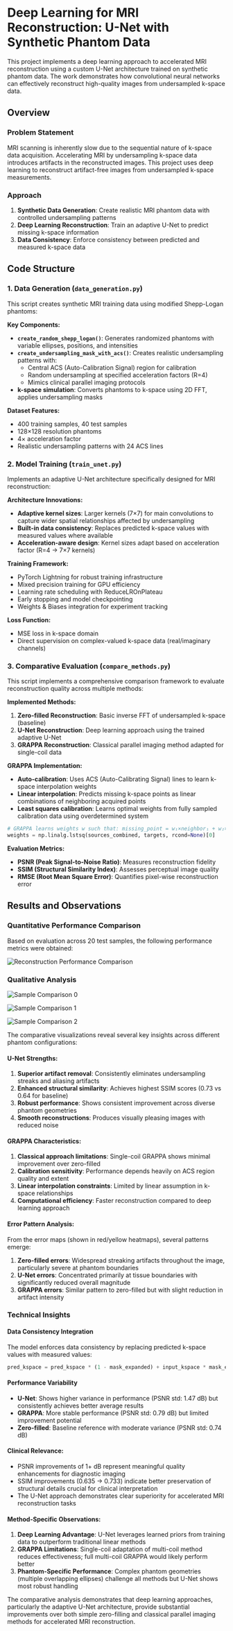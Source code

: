 # Deep Learning for MRI Reconstruction: U-Net with Synthetic Phantom Data

This project implements a deep learning approach to accelerated MRI reconstruction using a custom U-Net architecture trained on synthetic phantom data. The work demonstrates how convolutional neural networks can effectively reconstruct high-quality images from undersampled k-space data.

## Overview

### Problem Statement
MRI scanning is inherently slow due to the sequential nature of k-space data acquisition. Accelerating MRI by undersampling k-space data introduces artifacts in the reconstructed images. This project uses deep learning to reconstruct artifact-free images from undersampled k-space measurements.

### Approach
1. **Synthetic Data Generation**: Create realistic MRI phantom data with controlled undersampling patterns
2. **Deep Learning Reconstruction**: Train an adaptive U-Net to predict missing k-space information
3. **Data Consistency**: Enforce consistency between predicted and measured k-space data

## Code Structure

### 1. Data Generation (`data_generation.py`)

This script creates synthetic MRI training data using modified Shepp-Logan phantoms:

**Key Components:**
- **`create_random_shepp_logan()`**: Generates randomized phantoms with variable ellipses, positions, and intensities
- **`create_undersampling_mask_with_acs()`**: Creates realistic undersampling patterns with:
  - Central ACS (Auto-Calibration Signal) region for calibration
  - Random undersampling at specified acceleration factors (R=4)
  - Mimics clinical parallel imaging protocols
- **k-space simulation**: Converts phantoms to k-space using 2D FFT, applies undersampling masks

**Dataset Features:**
- 400 training samples, 40 test samples
- 128×128 resolution phantoms
- 4× acceleration factor
- Realistic undersampling patterns with 24 ACS lines

### 2. Model Training (`train_unet.py`)

Implements an adaptive U-Net architecture specifically designed for MRI reconstruction:

**Architecture Innovations:**
- **Adaptive kernel sizes**: Larger kernels (7×7) for main convolutions to capture wider spatial relationships affected by undersampling
- **Built-in data consistency**: Replaces predicted k-space values with measured values where available
- **Acceleration-aware design**: Kernel sizes adapt based on acceleration factor (R=4 → 7×7 kernels)

**Training Framework:**
- PyTorch Lightning for robust training infrastructure
- Mixed precision training for GPU efficiency
- Learning rate scheduling with ReduceLROnPlateau
- Early stopping and model checkpointing
- Weights & Biases integration for experiment tracking

**Loss Function:**
- MSE loss in k-space domain
- Direct supervision on complex-valued k-space data (real/imaginary channels)

### 3. Comparative Evaluation (`compare_methods.py`)

This script implements a comprehensive comparison framework to evaluate reconstruction quality across multiple methods:

**Implemented Methods:**
1. **Zero-filled Reconstruction**: Basic inverse FFT of undersampled k-space (baseline)
2. **U-Net Reconstruction**: Deep learning approach using the trained adaptive U-Net
3. **GRAPPA Reconstruction**: Classical parallel imaging method adapted for single-coil data

**GRAPPA Implementation:**
- **Auto-calibration**: Uses ACS (Auto-Calibrating Signal) lines to learn k-space interpolation weights
- **Linear interpolation**: Predicts missing k-space points as linear combinations of neighboring acquired points
- **Least squares calibration**: Learns optimal weights from fully sampled calibration data using overdetermined system
```python
# GRAPPA learns weights w such that: missing_point = w₁×neighbor₁ + w₂×neighbor₂ + ...
weights = np.linalg.lstsq(sources_combined, targets, rcond=None)[0]
```
**Evaluation Metrics:**
- **PSNR (Peak Signal-to-Noise Ratio)**: Measures reconstruction fidelity
- **SSIM (Structural Similarity Index)**: Assesses perceptual image quality
- **RMSE (Root Mean Square Error)**: Quantifies pixel-wise reconstruction error

## Results and Observations

### Quantitative Performance Comparison

Based on evaluation across 20 test samples, the following performance metrics were obtained:

![Reconstruction Performance Comparison](performance_comparison.png)

### Qualitative Analysis

![Sample Comparison 0](comparison_sample_0.png)

![Sample Comparison 1](comparison_sample_1.png)

![Sample Comparison 2](comparison_sample_2.png)

The comparative visualizations reveal several key insights across different phantom configurations:

#### U-Net Strengths:
1. **Superior artifact removal**: Consistently eliminates undersampling streaks and aliasing artifacts
2. **Enhanced structural similarity**: Achieves highest SSIM scores (0.73 vs 0.64 for baseline)
3. **Robust performance**: Shows consistent improvement across diverse phantom geometries
4. **Smooth reconstructions**: Produces visually pleasing images with reduced noise

#### GRAPPA Characteristics:
1. **Classical approach limitations**: Single-coil GRAPPA shows minimal improvement over zero-filled
2. **Calibration sensitivity**: Performance depends heavily on ACS region quality and extent
3. **Linear interpolation constraints**: Limited by linear assumption in k-space relationships
4. **Computational efficiency**: Faster reconstruction compared to deep learning approach

#### Error Pattern Analysis:
From the error maps (shown in red/yellow heatmaps), several patterns emerge:

1. **Zero-filled errors**: Widespread streaking artifacts throughout the image, particularly severe at phantom boundaries
2. **U-Net errors**: Concentrated primarily at tissue boundaries with significantly reduced overall magnitude
3. **GRAPPA errors**: Similar pattern to zero-filled but with slight reduction in artifact intensity

### Technical Insights

#### Data Consistency Integration
The model enforces data consistency by replacing predicted k-space values with measured values:
```python
pred_kspace = pred_kspace * (1 - mask_expanded) + input_kspace * mask_expanded
```
#### Performance Variability
- **U-Net**: Shows higher variance in performance (PSNR std: 1.47 dB) but consistently achieves better average results
- **GRAPPA**: More stable performance (PSNR std: 0.79 dB) but limited improvement potential
- **Zero-filled**: Baseline reference with moderate variance (PSNR std: 0.74 dB)

#### Clinical Relevance:
- PSNR improvements of 1+ dB represent meaningful quality enhancements for diagnostic imaging
- SSIM improvements (0.635 → 0.733) indicate better preservation of structural details crucial for clinical interpretation
- The U-Net approach demonstrates clear superiority for accelerated MRI reconstruction tasks

#### Method-Specific Observations:
1. **Deep Learning Advantage**: U-Net leverages learned priors from training data to outperform traditional linear methods
2. **GRAPPA Limitations**: Single-coil adaptation of multi-coil method reduces effectiveness; full multi-coil GRAPPA would likely perform better
3. **Phantom-Specific Performance**: Complex phantom geometries (multiple overlapping ellipses) challenge all methods but U-Net shows most robust handling

The comparative analysis demonstrates that deep learning approaches, particularly the adaptive U-Net architecture, provide substantial improvements over both simple zero-filling and classical parallel imaging methods for accelerated MRI reconstruction.